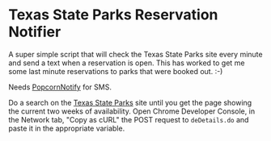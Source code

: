 # Texas State Parks Reservation Notifier

A super simple script that will check the Texas State Parks site every minute and send a text when a reservation is open. This has worked to get me some last minute reservations to parks that were booked out. :-)

Needs [PopcornNotify](https://popcornnotify.com/) for SMS.

Do a search on the [Texas State Parks](https://texasstateparks.reserveamerica.com/) site until you get the page showing the current two weeks of availability. Open Chrome Developer Console, in the Network tab, "Copy as cURL" the POST request to `deDetails.do` and paste it in the appropriate variable.

